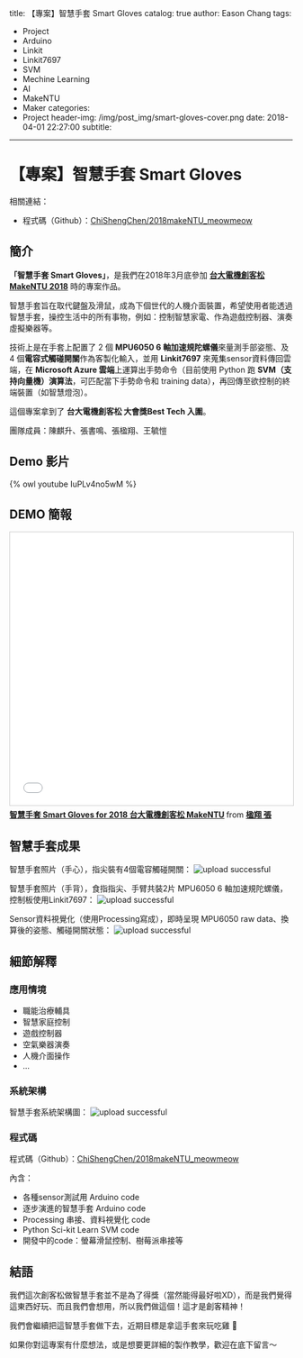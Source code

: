 title: 【專案】智慧手套 Smart Gloves
catalog: true
author: Eason Chang
tags:
  - Project
  - Arduino
  - Linkit
  - Linkit7697
  - SVM
  - Mechine Learning
  - AI
  - MakeNTU
  - Maker
categories:
  - Project
header-img: /img/post_img/smart-gloves-cover.png
date: 2018-04-01 22:27:00
subtitle:
---
# 【專案】智慧手套 Smart Gloves

相關連結：

- 程式碼（Github）：[ChiShengChen/2018makeNTU_meowmeow](https://github.com/ChiShengChen/2018makeNTU_meowmeow)

## 簡介

**「智慧手套 Smart Gloves」**，是我們在2018年3月底參加 **[台大電機創客松 MakeNTU 2018](https://make.ntuee.org/)** 時的專案作品。

智慧手套旨在取代鍵盤及滑鼠，成為下個世代的人機介面裝置，希望使用者能透過智慧手套，操控生活中的所有事物，例如：控制智慧家電、作為遊戲控制器、演奏虛擬樂器等。

技術上是在手套上配置了 2 個 **MPU6050 6 軸加速規陀螺儀**來量測手部姿態、及 4 個**電容式觸碰開關**作為客製化輸入，並用 **Linkit7697** 來蒐集sensor資料傳回雲端，在 **Microsoft Azure 雲端**上運算出手勢命令（目前使用 Python 跑 **SVM（支持向量機）演算法**，可匹配當下手勢命令和 training data），再回傳至欲控制的終端裝置（如智慧燈泡）。

這個專案拿到了 **台大電機創客松 大會獎Best Tech 入圍**。

團隊成員：陳麒升、張書鳴、張楹翔、王毓愷

## Demo 影片

{% owl youtube IuPLv4no5wM %}

## DEMO 簡報

<iframe src="//www.slideshare.net/slideshow/embed_code/key/vIXyL3S3HIDlPi" width="595" height="485" frameborder="0" marginwidth="0" marginheight="0" scrolling="no" style="border:1px solid #CCC; border-width:1px; margin-bottom:5px; max-width: 100%;" allowfullscreen> </iframe> <div style="margin-bottom:5px"> <strong> <a href="//www.slideshare.net/ssuser524a9d/smart-gloves-for-2018-makentu" title="智慧手套 Smart Gloves for 2018 台大電機創客松 MakeNTU" target="_blank">智慧手套 Smart Gloves for 2018 台大電機創客松 MakeNTU</a> </strong> from <strong><a href="//www.slideshare.net/ssuser524a9d" target="_blank">楹翔 張</a></strong> </div>

## 智慧手套成果

智慧手套照片（手心），指尖裝有4個電容觸碰開關：
![upload successful](/img/post_img/pasted-5.png)

智慧手套照片（手背），食指指尖、手臂共裝2片 MPU6050 6 軸加速規陀螺儀，控制板使用Linkit7697：
![upload successful](/img/post_img/pasted-4.png)

Sensor資料視覺化（使用Processing寫成），即時呈現 MPU6050 raw data、換算後的姿態、觸碰開關狀態：
![upload successful](/img/post_img/pasted-6.png)

## 細節解釋

### 應用情境

- 職能治療輔具
- 智慧家庭控制
- 遊戲控制器
- 空氣樂器演奏
- 人機介面操作
- ...

### 系統架構

智慧手套系統架構圖：
![upload successful](/img/post_img/pasted-7.png)

### 程式碼

程式碼（Github）：[ChiShengChen/2018makeNTU_meowmeow](https://github.com/ChiShengChen/2018makeNTU_meowmeow)

內含：
- 各種sensor測試用 Arduino code
- 逐步演進的智慧手套 Arduino code
- Processing 串接、資料視覺化 code
- Python Sci-kit Learn SVM code
- 開發中的code：螢幕滑鼠控制、樹莓派串接等

## 結語

我們這次創客松做智慧手套並不是為了得獎（當然能得最好啦XD），而是我們覺得這東西好玩、而且我們會想用，所以我們做這個！這才是創客精神！

我們會繼續把這智慧手套做下去，近期目標是拿這手套來玩吃雞 🐔

如果你對這專案有什麼想法，或是想要更詳細的製作教學，歡迎在底下留言～

